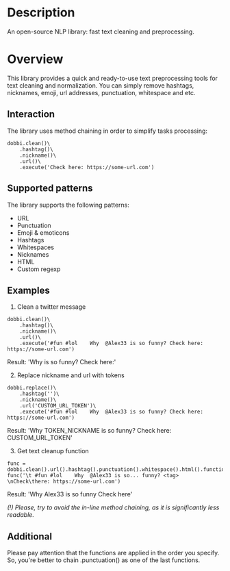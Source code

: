# Description

An open-source NLP library: fast text cleaning and preprocessing.

# Overview

This library provides a quick and ready-to-use text preprocessing tools for text cleaning and normalization.
You can simply remove hashtags, nicknames, emoji, url addresses, punctuation, whitespace and etc.

## Interaction

The library uses method chaining in order to simplify tasks processing:

```
dobbi.clean()\
    .hashtag()\
    .nickname()\
    .url()\
    .execute('Check here: https://some-url.com')
```

## Supported patterns

The library supports the following patterns:
* URL
* Punctuation
* Emoji & emoticons
* Hashtags
* Whitespaces
* Nicknames
* HTML
* Custom regexp

## Examples

1) Clean a twitter message

```
dobbi.clean()\
    .hashtag()\
    .nickname()\
    .url()\
    .execute('#fun #lol    Why  @Alex33 is so funny? Check here: https://some-url.com')
```

Result: 'Why is so funny? Check here:'

2) Replace nickname and url with tokens

```
dobbi.replace()\
    .hashtag('')\
    .nickname()\
    .url('CUSTOM_URL_TOKEN')\
    .execute('#fun #lol    Why  @Alex33 is so funny? Check here: https://some-url.com')
```

Result: 'Why TOKEN_NICKNAME is so funny? Check here: CUSTOM_URL_TOKEN'

3) Get text cleanup function

```
func = dobbi.clean().url().hashtag().punctuation().whitespace().html().function()
func('\t #fun #lol    Why  @Alex33 is so... funny? <tag> \nCheck\there: https://some-url.com')
```

Result: 'Why Alex33 is so funny Check here'

*(!) Please, try to avoid the in-line method chaining, as it is significantly less readable.* 

## Additional

Please pay attention that the functions are applied in the order you specify.
So, you're better to chain .punctuation() as one of the last functions.
